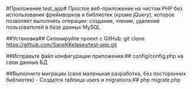 #Приложение test_app#
Простое веб-приложение на чистом PHP без использования фреймворков
и библиотек (кроме jQuery), которое позволяет выполнять операции: создание, чтение,
удаление пользователей в базе данных MySQL

##Установка##
Склонируйте проект с GitHub:
git clone https://github.com/SaneKKelasev/test-app.git

##Исправьте файл конфигурации приложения:##
config/config.php на свои данные БД

##Выполните миграции (своя маленькая разработка, без посторонних библиотек) - Создатся таблица users и migrations:##
php migrate.php

